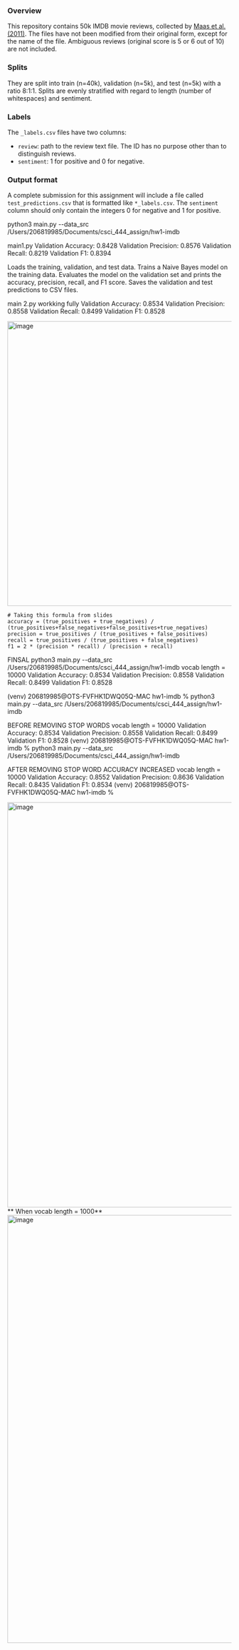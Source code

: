 ### Overview
This repository contains 50k IMDB movie reviews, collected by [Maas et al. (2011)](https://ai.stanford.edu/~ang/papers/acl11-WordVectorsSentimentAnalysis.pdf). The files have not been modified from their original form, except for the name of the file. Ambiguous reviews (original score is 5 or 6 out of 10) are not included.

### Splits
They are split into train (n=40k), validation (n=5k), and test (n=5k) with a ratio 8:1:1. Splits are evenly stratified with regard to length (number of whitespaces) and sentiment.

### Labels
The `_labels.csv` files have two columns:
 - `review`: path to the review text file. The ID has no purpose other than to distinguish reviews.
 - `sentiment`: 1 for positive and 0 for negative.

### Output format
A complete submission for this assignment will include a file called `test_predictions.csv` that is formatted like `*_labels.csv`. The `sentiment` column should only contain the integers 0 for negative and 1 for positive.


python3 main.py --data_src /Users/206819985/Documents/csci_444_assign/hw1-imdb

main1.py
Validation Accuracy: 0.8428
Validation Precision: 0.8576
Validation Recall: 0.8219
Validation F1: 0.8394


Loads the training, validation, and test data.
Trains a Naive Bayes model on the training data.
Evaluates the model on the validation set and prints the accuracy, precision, recall, and F1 score.
Saves the validation and test predictions to CSV files.

main 2.py workking fully
Validation Accuracy: 0.8534
Validation Precision: 0.8558
Validation Recall: 0.8499
Validation F1: 0.8528

<img width="638" alt="image" src="https://github.com/user-attachments/assets/62c44b32-0379-4b9a-8431-7d148ce08897">

    # Taking this formula from slides
    accuracy = (true_positives + true_negatives) / (true_positives+false_negatives+false_positives+true_negatives)
    precision = true_positives / (true_positives + false_positives)
    recall = true_positives / (true_positives + false_negatives)
    f1 = 2 * (precision * recall) / (precision + recall)
    
FINSAL
python3 main.py --data_src /Users/206819985/Documents/csci_444_assign/hw1-imdb
vocab length = 10000
Validation Accuracy: 0.8534
Validation Precision: 0.8558
Validation Recall: 0.8499
Validation F1: 0.8528



(venv) 206819985@OTS-FVFHK1DWQ05Q-MAC hw1-imdb % python3 main.py --data_src /Users/206819985/Documents/csci_444_assign/hw1-imdb



BEFORE REMOVING STOP WORDS
vocab length = 10000
Validation Accuracy: 0.8534
Validation Precision: 0.8558
Validation Recall: 0.8499
Validation F1: 0.8528
(venv) 206819985@OTS-FVFHK1DWQ05Q-MAC hw1-imdb % python3 main.py --data_src /Users/206819985/Documents/csci_444_assign/hw1-imdb


AFTER REMOVING STOP WORD ACCURACY INCREASED
vocab length = 10000
Validation Accuracy: 0.8552
Validation Precision: 0.8636
Validation Recall: 0.8435
Validation F1: 0.8534
(venv) 206819985@OTS-FVFHK1DWQ05Q-MAC hw1-imdb % 

<img width="908" alt="image" src="https://github.com/user-attachments/assets/3c156184-9e2b-4be9-bf22-b88f1eb0fa2c">
**
When vocab length = 1000**

<img width="959" alt="image" src="https://github.com/user-attachments/assets/f36ddcfe-dbcd-4d5d-a0b7-41c780a60c22">
